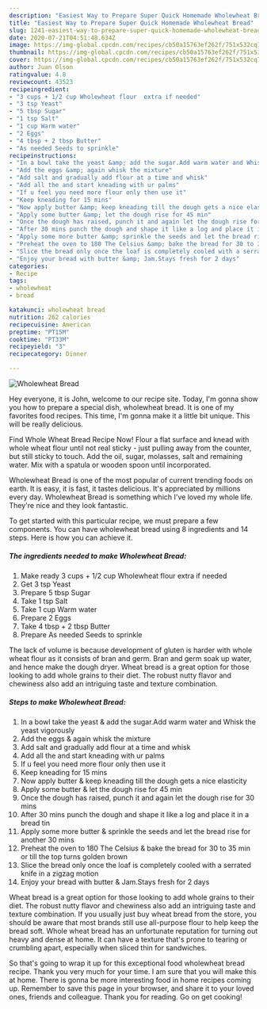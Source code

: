 ```yaml
---
description: "Easiest Way to Prepare Super Quick Homemade Wholewheat Bread"
title: "Easiest Way to Prepare Super Quick Homemade Wholewheat Bread"
slug: 1241-easiest-way-to-prepare-super-quick-homemade-wholewheat-bread
date: 2020-07-21T04:51:48.634Z
image: https://img-global.cpcdn.com/recipes/cb50a15763ef262f/751x532cq70/wholewheat-bread-recipe-main-photo.jpg
thumbnail: https://img-global.cpcdn.com/recipes/cb50a15763ef262f/751x532cq70/wholewheat-bread-recipe-main-photo.jpg
cover: https://img-global.cpcdn.com/recipes/cb50a15763ef262f/751x532cq70/wholewheat-bread-recipe-main-photo.jpg
author: Juan Olson
ratingvalue: 4.8
reviewcount: 43523
recipeingredient:
- "3 cups + 1/2 cup Wholewheat flour  extra if needed"
- "3 tsp Yeast"
- "5 tbsp Sugar"
- "1 tsp Salt"
- "1 cup Warm water"
- "2 Eggs"
- "4 tbsp + 2 tbsp Butter"
- "As needed Seeds to sprinkle"
recipeinstructions:
- "In a bowl take the yeast &amp; add the sugar.Add warm water and Whisk the yeast vigorously"
- "Add the eggs &amp; again whisk the mixture"
- "Add salt and gradually add flour at a time and whisk"
- "Add all the and start kneading with ur palms"
- "If u feel you need more flour only then use it"
- "Keep kneading for 15 mins"
- "Now apply butter &amp; keep kneading till the dough gets a nice elasticity"
- "Apply some butter &amp; let the dough rise for 45 min"
- "Once the dough has raised, punch it and again let the dough rise for 30 mins"
- "After 30 mins punch the dough and shape it like a log and place it in a bread tin"
- "Apply some more butter &amp; sprinkle the seeds and let the bread rise for another 30 mins"
- "Preheat the oven to 180 The Celsius &amp; bake the bread for 30 to 35 min or till the top turns golden brown"
- "Slice the bread only once the loaf is completely cooled with a serrated knife in a zigzag motion"
- "Enjoy your bread with butter &amp; Jam.Stays fresh for 2 days"
categories:
- Recipe
tags:
- wholewheat
- bread

katakunci: wholewheat bread 
nutrition: 262 calories
recipecuisine: American
preptime: "PT15M"
cooktime: "PT33M"
recipeyield: "3"
recipecategory: Dinner

---
```



![Wholewheat Bread](https://img-global.cpcdn.com/recipes/cb50a15763ef262f/751x532cq70/wholewheat-bread-recipe-main-photo.jpg)

Hey everyone, it is John, welcome to our recipe site. Today, I'm gonna show you how to prepare a special dish, wholewheat bread. It is one of my favorites food recipes. This time, I'm gonna make it a little bit unique. This will be really delicious.

Find Whole Wheat Bread Recipe Now! Flour a flat surface and knead with whole wheat flour until not real sticky - just pulling away from the counter, but still sticky to touch. Add the oil, sugar, molasses, salt and remaining water. Mix with a spatula or wooden spoon until incorporated.

Wholewheat Bread is one of the most popular of current trending foods on earth. It is easy, it is fast, it tastes delicious. It's appreciated by millions every day. Wholewheat Bread is something which I've loved my whole life. They're nice and they look fantastic.


To get started with this particular recipe, we must prepare a few components. You can have wholewheat bread using 8 ingredients and 14 steps. Here is how you can achieve it.

<!--inarticleads1-->

##### The ingredients needed to make Wholewheat Bread:

1. Make ready 3 cups + 1/2 cup Wholewheat flour  extra if needed
1. Get 3 tsp Yeast
1. Prepare 5 tbsp Sugar
1. Take 1 tsp Salt
1. Take 1 cup Warm water
1. Prepare 2 Eggs
1. Take 4 tbsp + 2 tbsp Butter
1. Prepare As needed Seeds to sprinkle


The lack of volume is because development of gluten is harder with whole wheat flour as it consists of bran and germ. Bran and germ soak up water, and hence make the dough dryer. Wheat bread is a great option for those looking to add whole grains to their diet. The robust nutty flavor and chewiness also add an intriguing taste and texture combination. 

<!--inarticleads2-->

##### Steps to make Wholewheat Bread:

1. In a bowl take the yeast &amp; add the sugar.Add warm water and Whisk the yeast vigorously
1. Add the eggs &amp; again whisk the mixture
1. Add salt and gradually add flour at a time and whisk
1. Add all the and start kneading with ur palms
1. If u feel you need more flour only then use it
1. Keep kneading for 15 mins
1. Now apply butter &amp; keep kneading till the dough gets a nice elasticity
1. Apply some butter &amp; let the dough rise for 45 min
1. Once the dough has raised, punch it and again let the dough rise for 30 mins
1. After 30 mins punch the dough and shape it like a log and place it in a bread tin
1. Apply some more butter &amp; sprinkle the seeds and let the bread rise for another 30 mins
1. Preheat the oven to 180 The Celsius &amp; bake the bread for 30 to 35 min or till the top turns golden brown
1. Slice the bread only once the loaf is completely cooled with a serrated knife in a zigzag motion
1. Enjoy your bread with butter &amp; Jam.Stays fresh for 2 days


Wheat bread is a great option for those looking to add whole grains to their diet. The robust nutty flavor and chewiness also add an intriguing taste and texture combination. If you usually just buy wheat bread from the store, you should be aware that most brands still use all-purpose flour to help keep the bread soft. Whole wheat bread has an unfortunate reputation for turning out heavy and dense at home. It can have a texture that&#39;s prone to tearing or crumbling apart, especially when sliced thin for sandwiches. 

So that's going to wrap it up for this exceptional food wholewheat bread recipe. Thank you very much for your time. I am sure that you will make this at home. There is gonna be more interesting food in home recipes coming up. Remember to save this page in your browser, and share it to your loved ones, friends and colleague. Thank you for reading. Go on get cooking!
